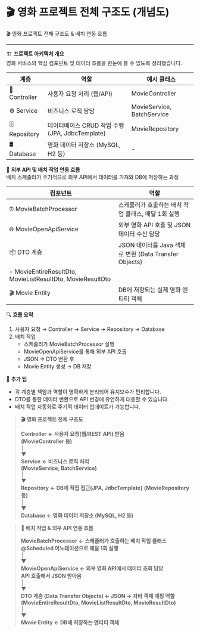 # 🎬 영화 프로젝트 전체 구조도 (개념도)

🎬 영화 프로젝트 전체 구조도 & 배치 연동 흐름  

---

🏗️ **프로젝트 아키텍처 개요**  
영화 서비스의 핵심 컴포넌트 및 데이터 흐름을 한눈에 볼 수 있도록 정리했습니다.

| 계층           | 역할                                      | 예시 클래스                    |
| -------------- | ----------------------------------------- | ----------------------------- |
| 🎯 Controller  | 사용자 요청 처리 (웹/API)                  | MovieController               |
| ⚙️ Service     | 비즈니스 로직 담당                        | MovieService, BatchService    |
| 🗄️ Repository  | 데이터베이스 CRUD 작업 수행 (JPA, JdbcTemplate) | MovieRepository               |
| 🛢️ Database    | 영화 데이터 저장소 (MySQL, H2 등)          | -                            |



🔄 **외부 API 및 배치 작업 연동 흐름**  
배치 스케줄러가 주기적으로 외부 API에서 데이터를 가져와 DB에 저장하는 과정

| 컴포넌트              | 역할                                          |
| --------------------- | --------------------------------------------- |
| ⏰ MovieBatchProcessor | 스케줄러가 호출하는 배치 작업 클래스, 매달 1회 실행  |
| 🌐 MovieOpenApiService | 외부 영화 API 호출 및 JSON 데이터 수신 담당        |
| 📦 DTO 계층           | JSON 데이터를 Java 객체로 변환 (Data Transfer Objects)  
  - MovieEntireResultDto, MovieListResultDto, MovieResultDto |
| 🎬 Movie Entity       | DB에 저장되는 실제 영화 엔티티 객체                |


🔍 **흐름 요약**  
1. 사용자 요청 → Controller → Service → Repository → Database  
2. 배치 작업  
   - 스케줄러가 MovieBatchProcessor 실행  
   - MovieOpenApiService를 통해 외부 API 호출  
   - JSON → DTO 변환 후  
   - Movie Entity 생성 → DB 저장  


📌 **추가 팁**  
- 각 계층별 책임과 역할이 명확하게 분리되어 유지보수가 편리합니다.  
- DTO를 통한 데이터 변환으로 API 변경에 유연하게 대응할 수 있습니다.  
- 배치 작업 자동화로 주기적 데이터 업데이트가 가능합니다.

> **🎬 영화 프로젝트 전체 구조도**
> 
> **Controller**               **← 사용자 요청(웹/REST API) 받음**  
> **(MovieController 등)**  
> │  
> ▼  
> **Service**                  **← 비즈니스 로직 처리**  
> **(MovieService, BatchService)**  
> │  
> ▼  
> **Repository**               **← DB에 직접 접근(JPA, JdbcTemplate)**
> **(MovieRepository 등)**  
> │  
> ▼  
> **Database**                 **← 영화 데이터 저장소 (MySQL, H2 등)**  
 

> **🔄 배치 작업 & 외부 API 연동 흐름**
>
> **MovieBatchProcessor**       **← 스케줄러가 호출하는 배치 작업 클래스**  
> **@Scheduled 어노테이션으로 매달 1회 실행**  
> │  
> ▼  
> **MovieOpenApiService**       **← 외부 영화 API에서 데이터 조회 담당**  
> **API 호출해서 JSON 받아옴**  
> │  
> ▼  
> **DTO 계층 (Data Transfer Objects) ← JSON → 자바 객체 매핑 역할**  
> **(MovieEntireResultDto, MovieListResultDto, MovieResultDto)**  
> │  
> ▼  
> **Movie Entity             ← DB에 저장하는 엔티티 객체**



